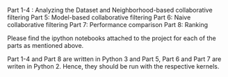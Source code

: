 Part 1-4 : Analyzing the Dataset and Neighborhood-based collaborative filtering
Part 5: Model-based collaborative filtering
Part 6: Naive collaborative filtering
Part 7: Performance comparison
Part 8: Ranking

Please find the ipython notebooks attached to the project for each of the parts as mentioned above. 

Part 1-4 and Part 8 are written in Python 3 and Part 5, Part 6 and Part 7 are writen in Python 2. Hence, they should be run with the respective kernels. 